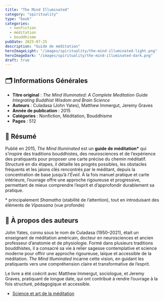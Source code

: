 ```yaml
---
title: "The Mind Illuminated"
category: "spirituality"
type: "book"
categories:
  - nonfiction
  - méditation
  - bouddhisme
pubDate: 2025-07-25
description: "Guide de méditation"
heroImageLight: "/images/spirituality/the-mind-illuminated-light.png"
heroImageDark: "/images/spirituality/the-mind-illuminated-dark.png"
draft: true
---
```


## 🗂 Informations Générales

- **Titre original** : *The Mind Illuminated: A Complete Meditation Guide Integrating Buddhist Wisdom and Brain Science*
- **Auteurs** : Culadasa (John Yates), Matthew Immergut, Jeremy Graves
- **Année de publication** : 2015
- **Catégories** : Nonfiction, Méditation, Bouddhisme
- **Pages** : 512

## 📖 Résumé

Publié en 2015, _The Mind Illuminated_ est un **guide de méditation\*** qui s’inspire des traditions bouddhistes, des neurosciences et de l’expérience des pratiquants pour proposer une carte précise du chemin méditatif. Structuré en dix étapes, il détaille les progrès possibles, les obstacles fréquents et les jalons clés rencontrés par le méditant, depuis la concentration de base jusqu’à _l’Éveil_. À la fois manuel pratique et carte intérieure, l’ouvrage offre une approche rigoureuse et progressive, permettant de mieux comprendre l’esprit et d’approfondir durablement sa pratique.

\* principalement _Shamatha_ (stabilité de l’attention), tout en introduisant des éléments de _Vipassana_ (vue profonde)

## 👤 À propos des auteurs

John Yates, connu sous le nom de Culadasa (1950–2021), était un enseignant de méditation américain, docteur en neurosciences et ancien professeur d’anatomie et de physiologie. Formé dans plusieurs traditions bouddhistes, il a consacré sa vie à relier sagesse contemplative et science moderne pour offrir une approche rigoureuse, laïque et accessible de la méditation. _The Mind Illuminated_ incarne cette vision, en guidant les pratiquants vers une compréhension claire et transformative de l’esprit.

Le livre a été coécrit avec Matthew Immergut, sociologue, et Jeremy Graves, pratiquant de longue date, qui ont contribué à rendre l’ouvrage à la fois structuré, pédagogique et accessible.

- [Science et art de la méditation](/temple-of-reflection/spirituality/the-mind-illuminated/meditation-science-and-art)
